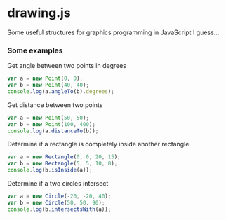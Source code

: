 # drawing.js
Some useful structures for graphics programming in JavaScript I guess...

### Some examples
Get angle between two points in degrees
```javascript
var a = new Point(0, 0);
var b = new Point(40, 40);
console.log(a.angleTo(b).degrees);
```

Get distance between two points
```javascript
var a = new Point(50, 50);
var b = new Point(100, 400);
console.log(a.distanceTo(b));
```

Determine if a rectangle is completely inside another rectangle
```javascript
var a = new Rectangle(0, 0, 20, 15);
var b = new Rectangle(5, 5, 10, 8);
console.log(b.isInside(a));
```

Determine if a two circles intersect
```javascript
var a = new Circle(-20, -20, 40);
var b = new Circle(50, 50, 90);
console.log(b.intersectsWith(a));
```
